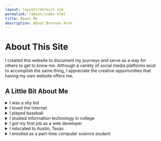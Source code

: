 ```yaml
---
layout: layouts/default.njk
permalink: /about/index.html
title: About Me
description: About Brennan Arvo
---
```


# About This Site

I created this website to document my journeys and serve as a way for others to get to know me. Although a variety of social media platforms exist to accomplish the same thing, I appreciate the creative opportunities that having my own website offers me.

## A Little Bit About Me

<details>
<summary>I was a shy kid</summary>

<div>

<p>
I attended a small elementary school in Clifton, Virginia. I was quiet, shy, and a homebody who couldn't wait to get home after a long day of school to devour a sleeve of Oreos while watching television.
</p>

<p>
Now of days, though, I love good conversations and meeting new people.
</p>

</div>
</details>

<!-- Divider -->

<details>
<summary>I loved the Internet</summary>

<div>

<p>
Unlike most of my peers, I didn't invest much time into video games (except for RuneScape, which will always have a special place in my heart). Instead, I was usually surfing the web whilst creating my own digital footprint.
</p>

<p>
In particular, I created my own computer graphics, partook in message boards (online forums), and even created my own message board for my elementary school classroom so that we could keep in touch when we got home.
</p>

<p>
In retrospect, it's fitting that I ended up with a career in web development.
</p>

</div>
</details>

<!-- Divider -->

<details>
<summary>I played baseball</summary>

<div>
<p>
I played Little League Baseball starting in my early years of grade school. I traveled around the state of Virginia with my teammates to compete in a variety of tournaments, which heavily influenced my free time and social circles. Baseball practically became a separate lifestyle outside of school.
</p>

<p>
In high school, I primarily played as a <a target="_blank" href="https://simple.wikipedia.org/wiki/Pitcher">pitcher</a>. On the surface, this might seem like a repetitive and unexciting task, i.e., simply throwing a ball to an opponent. However, I found that there was a strategy and technique behind each pitch (or "throw") that I came to enjoy.
</p>

<p>
Although baseball was a stressful, time-consuming activity, I walked away with a great group of friends, a good sense of perseverance and discipline, and a quote I still think about to this day: "If you're on time, you're late".
</p>

</div>
</details>

<!-- Divider -->

<details>
<summary>I studied information technology in college</summary>

<div>

<p>
I attended <a target="_blank" href="https://www.vt.edu">Virginia Tech</a> in Blacksburg, Virginia. I took my studies very seriously. By the time I graduated, I had come to realize that I <i>love</i> learning, especially about technology.
</p>

</div>
</details>

<!-- Divider -->

<details>
<summary>I got my first job as a web developer</summary>

<div>

<p>
I got my first job as a web developer in the Washington, D.C. metropolitan area. I spent my first day happily and willingly staying after work with a colleague to inspect our <a target="_blank" href="https://chat.openai.com/share/4649cf74-641b-4feb-956e-5cee35169fbb">web application's network traffic</a>, solely to appease my own curiosity and fascination; I loved my team and what we did.
</p>

</div>
</details>

<!-- Divider -->

<details>
<summary>I relocated to Austin, Texas</summary>

<div>

<p>
I desperately wanted to relocate out of the Washington, D.C. metropolitan area. Two years into my first job, I felt like it was finally time. I eventually I deemed Austin and Phoenix my two candidates. After some phone calls, research, and nerves, I decided to move to Austin, and I couldn't be more happy.
</p>

<p>
In no particular order, here are some of my favorite things about where I live:
<ul>
  <li>Laid back culture</li>
  <li>Expressive people</li>
  <li>Coffee scene/culture</li>
  <li>Dog friendly</li>
  <li>Warm winters</li>
  <li><a target="_blank" href="https://en.wikipedia.org/wiki/H-E-B">H-E-B</a></li>
  <li><a target="_blank" href="https://en.wikipedia.org/wiki/Lady_Bird_Lake#Ann_and_Roy_Butler_Hike-and-Bike_Trail_and_Boardwalk">Lady Bird Lake Hike & Bike Trail</a></li>
  <li><a target="_blank" href="https://en.wikipedia.org/wiki/Barton_Springs_Pool">Barton Springs Pool</a></li>
  <li>Lots of great <a target="_blank" href="https://www.annabellechairlegs.com/">local artists</a></li>
</ul>
</p>

</div>
</details>

<!-- Divider -->

<details>
<summary>I enrolled as a part-time computer science student</summary>

<div>
<p>
Although I have a degree in information technology, I've always wanted to peel back another layer of the onion and gain a deeper understanding of the fundamental theories and principles of computation.
<p>
<p>
To start, I enrolled in math classes at Austin Community College to prepare for a computer science program. After completing those courses, I enrolled in <a target="_blank" href="https://ecampus.oregonstate.edu/online-degrees/undergraduate/computer-science-postbacc/">Oregon State University's postbaccalaureate computer science program</a>, designed for people like me who want a second undergraduate degree.
</p>
<p>Since I don't live in Corvallis, I take all of my courses online. However, I'm still in the same classes as on-campus students who opt for the virtual sections.
</p>
</div>
</details>
